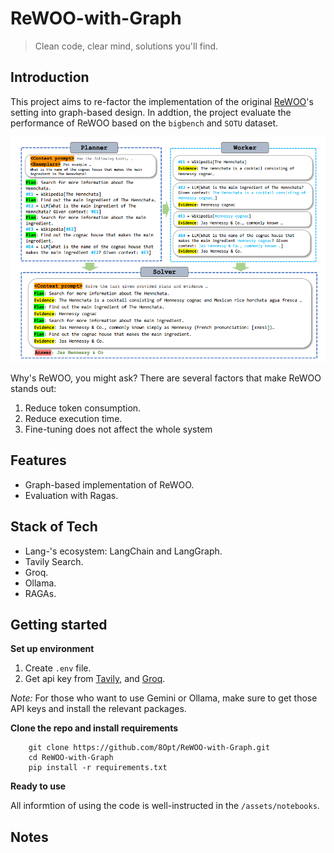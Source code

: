 # ReWOO-with-Graph
> Clean code, clear mind, solutions you'll find.

## Introduction

This project aims to re-factor the implementation of the original [ReWOO](https://github.com/billxbf/ReWOO.git)'s setting into graph-based design. In addtion, the project evaluate the performance of ReWOO based on the `bigbench` and `SOTU` dataset. 

![](/assets/rewoo_workflow.png)

Why's ReWOO, you might ask? There are several factors that make ReWOO stands out: 

1. Reduce token consumption.
2. Reduce execution time.
3. Fine-tuning does not affect the whole system

## Features

+ Graph-based implementation of ReWOO. 
+ Evaluation with Ragas.

## Stack of Tech

- Lang-'s ecosystem: LangChain and LangGraph.
- Tavily Search.
- Groq. 
- Ollama.
- RAGAs.

## Getting started

**Set up environment**
1. Create `.env` file. 
2. Get api key from [Tavily](https://app.tavily.com/home), and [Groq](https://console.groq.com/keys).

_Note:_ For those who want to use Gemini or Ollama, make sure to get those API keys and install the relevant packages.

**Clone the repo and install requirements**

```
    git clone https://github.com/8Opt/ReWOO-with-Graph.git
    cd ReWOO-with-Graph
    pip install -r requirements.txt
```

**Ready to use**

All informtion of using the code is well-instructed in the `/assets/notebooks`.


## Notes
